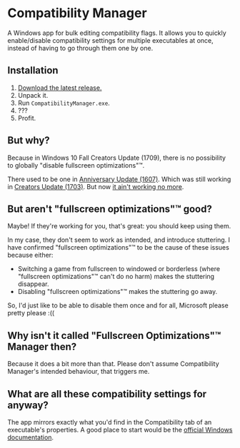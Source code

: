 # Compatibility Manager

A Windows app for bulk editing compatibility flags. It allows you to quickly enable/disable compatibility settings for multiple executables at once, instead of having to go through them one by one.

## Installation

1. [Download the latest release.](https://github.com/Skymirrh/CompatibilityManager/releases/latest)
1. Unpack it.
1. Run `CompatibilityManager.exe`.
1. ???
1. Profit.

## But why?

Because in Windows 10 Fall Creators Update (1709), there is no possibility to globally "disable fullscreen optimizations"™.

There used to be one in [Anniversary Update (1607)](https://www.reddit.com/r/Windows10/comments/645ukf/windows_10_cu_fullscreen_optimizations/dhounib/?context=100).
Which was still working in [Creators Update (1703)](https://www.reddit.com/r/Windows10/comments/645ukf/windows_10_cu_fullscreen_optimizations/dmyx1y9/?context=100).
But now [it ain't working no more](https://www.reddit.com/r/Windows10/comments/78r88x/can_i_disable_full_screen_optimizations_globally/dp95fpy/?context=100).

## But aren't "fullscreen optimizations"™ good?

Maybe! If they're working for you, that's great: you should keep using them.

In my case, they don't seem to work as intended, and introduce stuttering. I have confirmed "fullscreen optimizations"™ to be the cause of these issues because either:
* Switching a game from fullscreen to windowed or borderless (where "fullscreen optimizations"™ can't do no harm) makes the stuttering disappear.
* Disabling "fullscreen optimizations"™ makes the stuttering go away.

So, I'd just like to be able to disable them once and for all, Microsoft please pretty please :((

## Why isn't it called "Fullscreen Optimizations"™ Manager then?

Because it does a bit more than that. Please don't assume Compatibility Manager's intended behaviour, that triggers me.

## What are all these compatibility settings for anyway?

The app mirrors exactly what you'd find in the Compatibility tab of an executable's properties.
A good place to start would be the [official Windows documentation](https://support.microsoft.com/en-us/help/15078/windows-make-older-programs-compatible).
